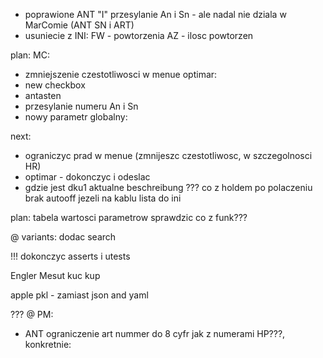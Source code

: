 - poprawione ANT "I" przesylanie An i Sn - ale nadal nie dziala w MarComie (ANT SN  i ART)
- usuniecie z INI: FW - powtorzenia AZ - ilosc powtorzen

plan:
MC:
- zmniejszenie czestotliwosci w menue
optimar:
- new checkbox
- antasten
- przesylanie numeru An i Sn
- nowy parametr globalny: 


next:
- ograniczyc prad w menue (zmnijeszc czestotliwosc, w szczegolnosci HR)
- optimar - dokonczyc i odeslac
- gdzie jest dku1 aktualne beschreibung
??? co z holdem po polaczeniu
brak autooff  jezeli na kablu
lista do ini

plan:
tabela wartosci parametrow
sprawdzic co z funk???

@ variants: dodac search

!!! dokonczyc asserts i utests


Engler
Mesut
kuc
kup

apple pkl - zamiast json and yaml


??? @ PM:
- ANT ograniczenie art nummer do 8 cyfr jak z numerami HP???, konkretnie: 
